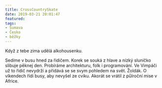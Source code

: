 ```yaml
---
title: CrossCountrySkate
date: 2019-03-21 20:01:47
featured:
tags:
- Šumava
- Česko
- běžky
---
```

Když z tebe zima udělá alkohousenku.
<!-- more -->

Sedíme v busu hned za řidičem. Korek se souká z hlave a nízký sluníčko slibuje pěknej den. Probíráme architekturu, folk i programování. Ve Vimpáči už to řidič nevydrží a přidává se se svym pohledem na svět. Žoldák. O víkendech řídi busy, aby nevyšel ze cviku. Akorát se vrátil z půlroční mise v Africe. 
